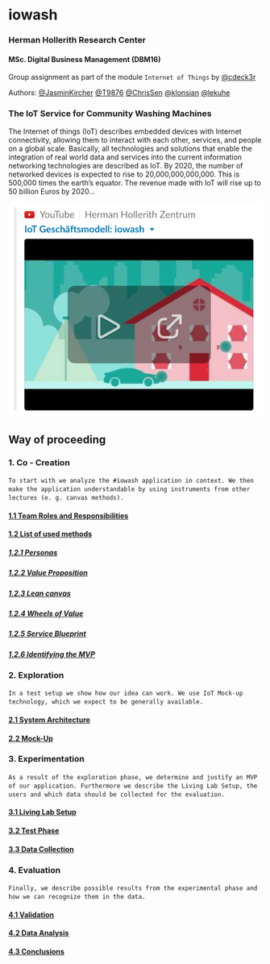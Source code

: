 # iowash
### Herman Hollerith Research Center  
#### MSc. Digital Business Management (DBM16)
Group assignment as part of the module `Internet of Things` by [@cdeck3r](https://github.com/cdeck3r)  

Authors: [@JasminKircher](https://github.com/JasminKircher) [@T9876](https://github.com/T9876) [@ChrisSen](https://github.com/ChrisSen) [@klonsian](https://github.com/klonsian) [@lekuhe](https://github.com/lekuhe)

### The IoT Service for Community Washing Machines

The Internet of things (IoT) describes embedded devices with Internet connectivity, allowing them to interact with each other, services, and people on a global scale. Basically, all technologies and solutions that enable the integration of real world data and services into the current information networking technologies are described as IoT. By 2020, the number of networked devices is expected to rise to 20,000,000,000,000. This is 500,000 times the earth’s equator. The revenue made with IoT will rise up to 50 billion Euros by 2020...

[![iowash Video](resources/video-thumbnail.png)](https://www.youtube.com/watch?v=9xDgP256jHA&t=1m19s)

## Way of proceeding
### 1. Co - Creation

`To start with we analyze the #iowash application in context. We then make the application understandable by using instruments from other lectures (e. g. canvas methods).`

#### [1.1 Team Roles and Responsibilities](https://github.com/hhzsmartlab/iowash/blob/master/01_Co-Creation/1.1_Team.md)

#### [1.2 List of used methods](https://github.com/hhzsmartlab/iowash/blob/master/01_Co-Creation/1.2_Methods.md)

##### [1.2.1 Personas](../master/01_Co-Creation/1.2_Methods.md#personas)
##### [1.2.2 Value Proposition](../master/01_Co-Creation/1.2_Methods.md#value-proposition)
##### [1.2.3 Lean canvas](../master/01_Co-Creation/1.2_Methods.md#lean-canvas)
##### [1.2.4 Wheels of Value](../master/01_Co-Creation/1.2_Methods.md#wheels-of-value)
##### [1.2.5 Service Blueprint](../master/01_Co-Creation/1.2_Methods.md#service-blueprint)
##### [1.2.6 Identifying the MVP](../master/01_Co-Creation/1.2_Methods.md#identifying-the-mvp)

### 2. Exploration
`In a test setup we show how our idea can work. We use IoT Mock-up technology, which we expect to be generally available.`

#### [2.1 System Architecture](../master/02_Exploration/2.1_System%20Architecture.md)
#### [2.2 Mock-Up](../master/02_Exploration/2.2_Mock-Up.md)

### 3. Experimentation
`As a result of the exploration phase, we determine and justify an MVP of our application. Furthermore we describe the Living Lab Setup, the users and which data should be collected for the evaluation.`

#### [3.1 Living Lab Setup](../master/03_Experimentation/3.1_Living-Lab-Setup.md#31-living-lab-setup)
#### [3.2 Test Phase](../master/03_Experimentation/3.1_Living-Lab-Setup.md#32-test-phase)
#### [3.3 Data Collection](../master/03_Experimentation/3.1_Living-Lab-Setup.md#33-data-collection)

### 4. Evaluation
`Finally, we describe possible results from the experimental phase and how we can recognize them in the data.`

#### [4.1 Validation](.../master/04_Evaluation/4_Evaluation.md#41-validation)
#### [4.2 Data Analysis](../master/04_Evaluation/4_Evaluation.md#42-data-analysis)
#### [4.3 Conclusions](../master/04_Evaluation/4_Evaluation.md#43-conclusions)
